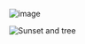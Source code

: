 ![image](https://user-images.githubusercontent.com/92826059/139333310-0f427934-3d3a-469e-a5d1-deb54bfc9b9d.png)

![Sunset and tree](https://pixabay.com/photos/tree-sunset-clouds-sky-silhouette-736885/)
